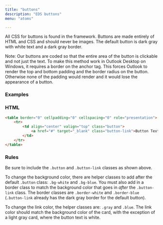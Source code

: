 ```yaml
---
title: "buttons"
description: "EDS buttons"
menu: "atoms"

---
```


All CSS for buttons is found in the framework. Buttons are made entirely of HTML and CSS and should never be images. The default button is dark gray with white text and a dark gray border.

<div class="note">
Note: Our buttons are coded so that the entire area of the button is clickable and not just the text. To make this method work in Outlook Desktop on Windows, it requires a border on the anchor tag. This forces Outlook to render the top and bottom padding and the border radius on the button. Otherwise none of the padding would render and it would lose the appearance of a button.
</div>

### Examples
<div class="example">
  <eds-buttons></eds-buttons>
</div>

### HTML
```html
<table border="0" cellpadding="0" cellspacing="0" role="presentation">
	<tr>
		<td align="center" valign="top" class="button">
			<a href="#" target="_blank" class="button-link">Button Text</a>
		</td>
	</tr>
</table>
```

### Rules
Be sure to include the `.button` and `.button-link` classes as shown above.

To change the background color, there are helper classes to add after the default `.button` class: `.bg-white` and `.bg-blue`. You must also add in a border class to match the background color that goes in *after* the `.button-link` class. The border classes are `.border-white` and `.border-blue` (`.button-link` already has the dark gray border for the default button).

To change the link color, the helper classes are: `.gray` and `.blue`. The link color should match the background color of the card, with the exception of a light gray card, where the button text is white.
